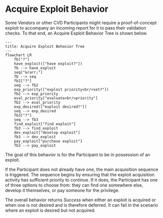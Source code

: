# Acquire Exploit Behavior

Some Vendors or other CVD Participants might require a proof-of-concept exploit to accompany an incoming report for it
to pass their validation checks.
To that end, an Acquire Exploit Behavior Tree is shown below.

```mermaid
---
title: Acquire Exploit Behavior Tree
---
flowchart LR
    fb["?"]
    have_exploit(["have exploit?"])
    fb --> have_exploit
    seq["&rarr;"]
    fb --> seq
    fb2["?"]
    seq --> fb2
    exp_priority(["exploit priority<br/>set?"])
    fb2 --> exp_priority
    eval_priority["evaluate<br/>priority"]
    fb2 --> eval_priority
    exp_desired(["exploit desired?"])
    seq --> exp_desired
    fb3["?"]
    seq --> fb3
    find_exploit["find exploit"]
    fb3 --> find_exploit
    dev_exploit["develop exploit"]
    fb3 --> dev_exploit
    pay_exploit["purchase exploit"]
    fb3 --> pay_exploit
```

The goal of this behavior is for the Participant to be in possession of an exploit.

If the Participant does not already have one, the main acquisition
sequence is triggered. The sequence begins by ensuring that the exploit
acquisition activity has sufficient priority to continue. If it does,
the Participant has one of three options to choose from: they can find
one somewhere else, develop it themselves, or pay someone for the
privilege.

The overall behavior returns *Success* when either an exploit is
acquired or when one is not desired and is therefore deferred. It can
fail in the scenario where an exploit is desired but not acquired.
